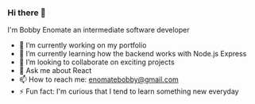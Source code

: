### Hi there 👋

<!--
**tehzzohwan/tehzzohwan** is a ✨ _special_ ✨ repository because its `README.md` (this file) appears on your GitHub profile.
-->
I'm Bobby Enomate an intermediate software developer

- 🔭 I’m currently working on my portfolio
- 🌱 I’m currently learning how the backend works with Node.js Express
- 👯 I’m looking to collaborate on exciting projects
- 💬 Ask me about React
- 📫 How to reach me: enomatebobby@gmail.com
- ⚡ Fun fact: I'm curious that I tend to learn something new everyday
